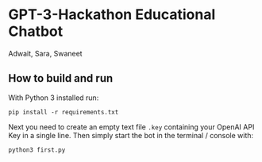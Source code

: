 # GPT-3-Hackathon Educational Chatbot
Adwait, Sara, Swaneet

## How to build and run
With Python 3 installed run:
```
pip install -r requirements.txt
```
Next you need to create an empty text file `.key` containing your OpenAI API Key in a single line.
Then simply start the bot in the terminal / console with:
```
python3 first.py
```
